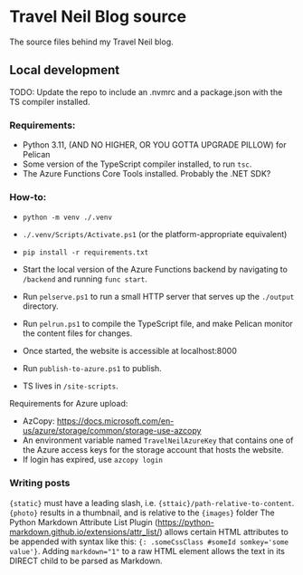 # Travel Neil Blog source

The source files behind my Travel Neil blog.

## Local development

TODO: Update the repo to include an .nvmrc and a package.json with the TS compiler installed.

### Requirements:
 * Python 3.11, (AND NO HIGHER, OR YOU GOTTA UPGRADE PILLOW) for Pelican
 * Some version of the TypeScript compiler installed, to run `tsc`.
 * The Azure Functions Core Tools installed. Probably the .NET SDK?

### How-to:
 * `python -m venv ./.venv`
 * `./.venv/Scripts/Activate.ps1` (or the platform-appropriate equivalent)
 * `pip install -r requirements.txt`
 * Start the local version of the Azure Functions backend by navigating to `/backend` and running `func start`.
 * Run `pelserve.ps1` to run a small HTTP server that serves up the `./output` directory.
 * Run `pelrun.ps1` to compile the TypeScript file, and make Pelican monitor the content files for changes.
 * Once started, the website is accessible at localhost:8000

 * Run `publish-to-azure.ps1` to publish.
 * TS lives in `/site-scripts`. 

Requirements for Azure upload: 
 * AzCopy: https://docs.microsoft.com/en-us/azure/storage/common/storage-use-azcopy
 * An environment variable named `TravelNeilAzureKey` that contains one of the Azure access keys for the storage account that hosts the website.
 * If login has expired, use `azcopy login`

 ### Writing posts
 `{static}` must have a leading slash, i.e. `{sttaic}/path-relative-to-content`.
 `{photo}` results in a thumbnail, and is relative to the `{images}` folder
 The Python Markdown Attribute List Plugin (https://python-markdown.github.io/extensions/attr_list/) allows certain HTML attributes to be appended with syntax like this:
 `{: .someCssClass #someId somkey='some value'}`.
 Adding `markdown="1"` to a raw HTML element allows the text in its DIRECT child to be parsed as Markdown.